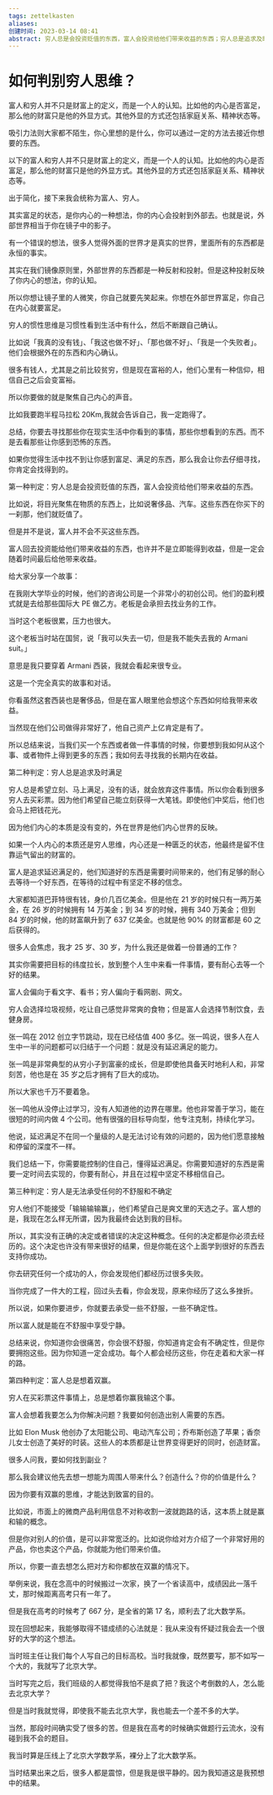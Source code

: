 ```yaml
---
tags: zettelkasten 
aliases: 
创建时间: 2023-03-14 08:41
abstract: 穷人总是会投资贬值的东西，富人会投资给他们带来收益的东西；穷人总是追求及时满足；穷人是无法承受任何的不舒服和不确定；富人总想着双赢。
---
```


# 如何判别穷人思维？

富人和穷人并不只是财富上的定义，而是一个人的认知。比如他的内心是否富足，那么他的财富只是他的外显方式。其他外显的方式还包括家庭关系、精神状态等。

吸引力法则大家都不陌生，你心里想的是什么，你可以通过一定的方法去接近你想要的东西。

以下的富人和穷人并不只是财富上的定义，而是一个人的认知。比如他的内心是否富足，那么他的财富只是他的外显方式。其他外显的方式还包括家庭关系、精神状态等。

出于简化，接下来我会统称为富人、穷人。

其实富足的状态，是你内心的一种想法，你的内心会投射到外部去。也就是说，外部世界相当于你在镜子中的影子。

有一个错误的想法，很多人觉得外面的世界才是真实的世界，里面所有的东西都是永恒的事实。

其实在我们镜像原则里，外部世界的东西都是一种反射和投射。但是这种投射反映了你内心的想法，你的认知。

所以你想让镜子里的人微笑，你自己就要先笑起来。你想在外部世界富足，你自己在内心就要富足。

穷人的惯性思维是习惯性看到生活中有什么，然后不断跟自己确认。

比如说「我真的没有钱」、「我这也做不好」、「那也做不好」、「我是一个失败者」。他们会根据外在的东西和内心确认。

很多有钱人，尤其是之前比较贫穷，但是现在富裕的人，他们心里有一种信仰，相信自己之后会变富裕。

所以你要做的就是聚焦自己内心的声音。

比如我要跑半程马拉松 20Km,我就会告诉自己，我一定跑得了。

总结，你要去寻找那些你在现实生活中你看到的事情，那些你想看到的东西。而不是去看那些让你感到恐怖的东西。

如果你觉得生活中找不到让你感到富足、满足的东西，那么我会让你去仔细寻找，你肯定会找得到的。

第一种判定：穷人总是会投资贬值的东西，富人会投资给他们带来收益的东西。

比如说，将目光聚焦在物质的东西上，比如说奢侈品、汽车。这些东西在你买下的一刹那，他们就贬值了。

但是并不是说，富人并不会不买这些东西。

富人回去投资能给他们带来收益的东西，也许并不是立即能得到收益，但是一定会随着时间最后给他带来收益。

给大家分享一个故事：

在我刚大学毕业的时候，他们的咨询公司是一个非常小的初创公司。他们的盈利模式就是去给那些国际大 PE 做乙方。老板是会承担去找业务的工作。

当时这个老板很累，压力也很大。

这个老板当时站在国贸，说「我可以失去一切，但是我不能失去我的 Armani suit。」

意思是我只要穿着 Armani 西装，我就会看起来很专业。

这是一个完全真实的故事和对话。

你看虽然这套西装也是奢侈品，但是在富人眼里他会想这个东西如何给我带来收益。

当然现在他们公司做得非常好了，他自己资产上亿肯定是有了。

所以总结来说，当我们买一个东西或者做一件事情的时候，你要想到我如何从这个事、或者物件上得到更多的东西；我如何去寻找我的长期内在收益。

第二种判定：穷人总是追求及时满足

穷人总是希望立刻、马上满足，没有的话，就会放弃这件事情。所以你会看到很多穷人去买彩票。因为他们希望自己能立刻获得一大笔钱。即使他们中奖后，他们也会马上把钱花光。

因为他们内心的本质是没有变的，外在世界是他们内心世界的反映。

如果一个人内心的本质还是穷人思维，内心还是一种匮乏的状态，他最终是留不住靠运气留出的财富的。

富人是追求延迟满足的，他们知道好的东西是需要时间带来的，他们有足够的耐心去等待一个好东西，在等待的过程中有坚定不移的信念。

大家都知道巴菲特很有钱，身价几百亿美金。但是他在 21 岁的时候只有一两万美金，在 26 岁的时候拥有 14 万美金；到 34 岁的时候，拥有 340 万美金；但到 84 岁的时候，他的财富飙升到了 637 亿美金。也就是他 90% 的财富都是 60 之后获得的。

很多人会焦虑，我才 25 岁、30 岁，为什么我还是做着一份普通的工作？

其实你需要把目标的纬度拉长，放到整个人生中来看一件事情，要有耐心去等一个好的结果。

富人会偏向于看文字、看书；穷人偏向于看网剧、网文。

穷人会选择垃圾视频，吃让自己感觉非常爽的食物；但是富人会选择节制饮食，去健身房。

张一鸣在 2012 创立字节跳动，现在已经估值 400 多亿。张一鸣说，很多人在人生中一半的问题都可以归结于一个问题：就是没有延迟满足的能力。

张一鸣是非常典型的从穷小子到富豪的成长，但是即使他具备天时地利人和，非常刻苦，他也是在 35 岁之后才拥有了巨大的成功。

所以大家也千万不要着急。

张一鸣他从没停止过学习，没有人知道他的边界在哪里。他也非常善于学习，能在很短的时间内做 4 个公司。他有很强的目标导向型，他专注克制，持续化学习。

他说，延迟满足不在同一个量级的人是无法讨论有效的问题的，因为他们愿意接触和停留的深度不一样。

我们总结一下，你需要能控制的住自己，懂得延迟满足。你需要知道好的东西是需要一定时间去实现的，你要有耐心，并且在过程中坚定不移相信自己。

第三种判定：穷人是无法承受任何的不舒服和不确定

穷人他们不能接受「输输输输赢」，他们希望自己是爽文里的天选之子。富人想的是，我现在怎么样无所谓，因为我最终会达到我的目标。

所以，其实没有正确的决定或者错误的决定这种概念。任何的决定都是你必须去经历的。这个决定也许没有带来很好的结果，但是你能在这个上面学到很好的东西去支持你成功。

你去研究任何一个成功的人，你会发现他们都经历过很多失败。

当你完成了一件大的工程，回过头去看，你会发现，原来你经历了这么多挫折。

所以说，如果你要进步，你就要去承受一些不舒服，一些不确定性。

所以富人就是能在不舒服中享受宁静。

总结来说，你知道你会很痛苦，你会很不舒服，你知道肯定会有不确定性，但是你要拥抱这些。因为你知道一定会成功。每个人都会经历这些，你在走着和大家一样的路。

第四种判定：富人总是想着双赢。

穷人在买彩票这件事情上，总是想着你赢我输这个事。

富人会想着我要怎么为你解决问题？我要如何创造出别人需要的东西。

比如 Elon Musk 他创办了太阳能公司、电动汽车公司；乔布斯创造了苹果；香奈儿女士创造了美好的时装。这些人的本质都是让世界变得更好的同时，创造财富。

很多人问我，要如何找到副业？

那么我会建议他先去想一想能为周围人带来什么？创造什么？你的价值是什么？

因为你要有双赢的思维，才能达到致富的目的。

比如说，市面上的微商产品利用信息不对称收割一波就跑路的话，这本质上就是赢和输的概念。

但是你对别人的价值，是可以非常宽泛的。比如说你给对方介绍了一个非常好用的产品，你也卖这个产品，你就能为他们带来价值。

所以，你要一直去想怎么把对方和你都放在双赢的情况下。

举例来说，我在念高中的时候搬过一次家，换了一个省读高中，成绩因此一落千丈，那时候距离高考只有一年了。

但是我在高考的时候考了 667 分，是全省的第 17 名，顺利去了北大数学系。

现在回想起来，我能够取得不错成绩的心法就是：我从来没有怀疑过我会去一个很好的大学的这个想法。

当时班主任让我们每个人写自己的目标高校。当时我就像，既然要写，那不如写一个大的，我就写了北京大学。

当时写完之后，我们班级的人都觉得我怕不是疯了把？我这个考倒数的人，怎么能去北京大学？

但是当时我就觉得，即使我不能去北京大学，我也能去一个差不多的大学。

当然，那段时间确实受了很多的苦。但是我在高考的时候确实做题行云流水，没有碰到我不会的题目。

我当时算是压线上了北京大学数学系，裸分上了北大数学系。

当时结果出来之后，很多人都是震惊，但是我是很平静的。因为我知道这是我预想中的结果。